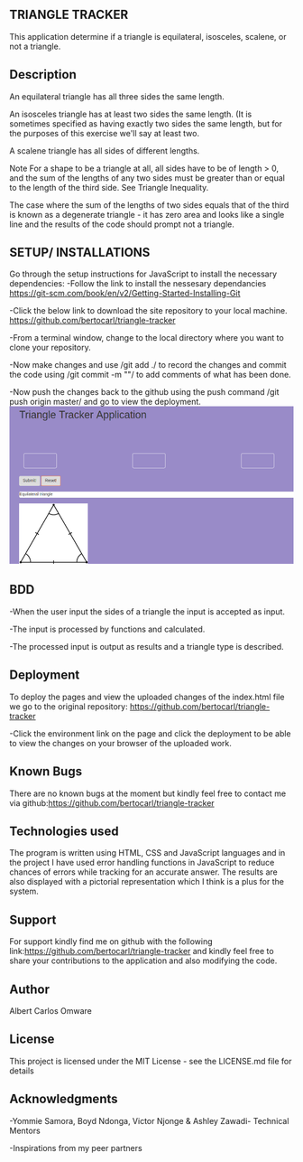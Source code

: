 ## TRIANGLE TRACKER

This application determine if a triangle is equilateral, isosceles, scalene, or not a triangle.

##  Description

An equilateral triangle has all three sides the same length.

An isosceles triangle has at least two sides the same length. (It is sometimes specified as having exactly two sides the same length, but for the purposes of this exercise we'll say at least two.

A scalene triangle has all sides of different lengths.

Note
For a shape to be a triangle at all, all sides have to be of length > 0, and the sum of the lengths of any two sides must be greater than or equal to the length of the third side. See Triangle Inequality.

The case where the sum of the lengths of two sides equals that of the third is known as a degenerate triangle - it has zero area and looks like a single line and the results of the code should prompt not a triangle.

## SETUP/ INSTALLATIONS
Go through the setup instructions for JavaScript to install the necessary dependencies: -Follow the link to install the nessesary dependancies https://git-scm.com/book/en/v2/Getting-Started-Installing-Git

-Click the below link to download the site repository to your local machine. https://github.com/bertocarl/triangle-tracker

-From a terminal window, change to the local directory where you want to clone your repository.

-Now make changes and use /git add ./ to record the changes and commit the code using /git commit -m ""/ to add comments of what has been done.

-Now push the changes back to the github using the push command /git push origin master/ and go to view the deployment.
![image](https://github.com/bertocarl/triangle-tracker/blob/master/img/triangle%20tracker.png)

## BDD

-When the user input the sides of a triangle the input is accepted as input.

-The input is processed by functions and calculated.

-The processed input is output as results and a triangle type is described.


## Deployment
To deploy the pages and view the uploaded changes of the index.html file we go to the original repository: https://github.com/bertocarl/triangle-tracker

-Click the environment link on the page and click the deployment to be able to view the changes on your browser of the uploaded work.

## Known Bugs
There are no known bugs at the moment but kindly feel free to contact me via github:https://github.com/bertocarl/triangle-tracker

## Technologies used
The program is written using HTML, CSS and JavaScript languages and in the project I have used error handling functions in JavaScript to reduce chances of errors while tracking for an accurate answer. The results are also displayed with a pictorial representation which I think is a plus for the system.

## Support
For support kindly find me on github with the following link:https://github.com/bertocarl/triangle-tracker and kindly feel free to share your contributions to the application and also modifying the code.

## Author
Albert Carlos Omware

## License
This project is licensed under the MIT License - see the LICENSE.md file for details

## Acknowledgments
-Yommie Samora, Boyd Ndonga, Victor Njonge & Ashley Zawadi- Technical Mentors

-Inspirations from my peer partners
